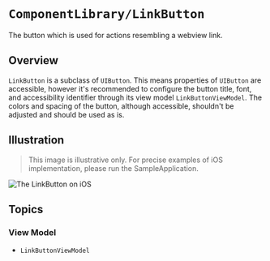 # ``ComponentLibrary/LinkButton``

The button which is used for actions resembling a webview link.

## Overview

`LinkButton` is a subclass of `UIButton`. This means properties of `UIButton` are accessible, however it's recommended to configure the button title, font, and accessibility identifier through its view model ``LinkButtonViewModel``. The colors and spacing of the button, although accessible, shouldn't be adjusted and should be used as is.

## Illustration

> This image is illustrative only. For precise examples of iOS implementation, please run the SampleApplication.

![The LinkButton on iOS](LinkButton)

## Topics

### View Model

- ``LinkButtonViewModel``
